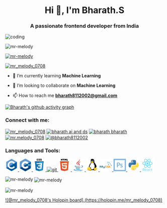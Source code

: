 <h1 align="center">Hi 👋, I'm Bharath.S</h1>
<h3 align="center">A passionate frontend developer from India</h3>

![coding](https://user-images.githubusercontent.com/115630163/196596370-c9730f55-03b7-41c6-9a61-9119f021940a.gif)


<p align="left"> <img src="https://komarev.com/ghpvc/?username=mr-melody&label=Profile%20views&color=0e75b6&style=flat" alt="mr-melody" /> </p>

<p align="left"> <a href="https://github.com/ryo-ma/github-profile-trophy"><img src="https://github-profile-trophy.vercel.app/?username=mr-melody" alt="mr-melody" /></a> </p>

<p align="left"> <a href="https://twitter.com/mr_melody_0708" target="blank"><img src="https://img.shields.io/twitter/follow/mr_melody_0708?logo=twitter&style=for-the-badge" alt="mr_melody_0708" /></a> </p>

- 🌱 I’m currently learning **Machine Learning**

- 👯 I’m looking to collaborate on **Machine Learning**

- 📫 How to reach me **bharath8112002@gmail.com**

[![Bharath's github activity graph](https://activity-graph.herokuapp.com/graph?username=mr-melody&theme=react-dark)](https://github.com/mr-melody/github-readme-activity-graph)

<h3 align="left">Connect with me:</h3>
<p align="left">
<a href="https://twitter.com/mr_melody_0708" target="blank"><img align="center" src="https://raw.githubusercontent.com/rahuldkjain/github-profile-readme-generator/master/src/images/icons/Social/twitter.svg" alt="mr_melody_0708" height="30" width="40" /></a>
<a href="https://linkedin.com/in/bharath ai and ds" target="blank"><img align="center" src="https://raw.githubusercontent.com/rahuldkjain/github-profile-readme-generator/master/src/images/icons/Social/linked-in-alt.svg" alt="bharath ai and ds" height="30" width="40" /></a>
<a href="https://fb.com/bharath bharath" target="blank"><img align="center" src="https://raw.githubusercontent.com/rahuldkjain/github-profile-readme-generator/master/src/images/icons/Social/facebook.svg" alt="bharath bharath" height="30" width="40" /></a>
<a href="https://instagram.com/mr.melody_0708" target="blank"><img align="center" src="https://raw.githubusercontent.com/rahuldkjain/github-profile-readme-generator/master/src/images/icons/Social/instagram.svg" alt="mr.melody_0708" height="30" width="40" /></a>
<a href="https://www.hackerearth.com/@bharath8112002" target="blank"><img align="center" src="https://raw.githubusercontent.com/rahuldkjain/github-profile-readme-generator/master/src/images/icons/Social/hackerearth.svg" alt="@bharath8112002" height="30" width="40" /></a>
</p>

<h3 align="left">Languages and Tools:</h3>
<p align="left"> <a href="https://www.cprogramming.com/" target="_blank" rel="noreferrer"> <img src="https://raw.githubusercontent.com/devicons/devicon/master/icons/c/c-original.svg" alt="c" width="40" height="40"/> </a> <a href="https://www.w3schools.com/cpp/" target="_blank" rel="noreferrer"> <img src="https://raw.githubusercontent.com/devicons/devicon/master/icons/cplusplus/cplusplus-original.svg" alt="cplusplus" width="40" height="40"/> </a> <a href="https://www.w3schools.com/css/" target="_blank" rel="noreferrer"> <img src="https://raw.githubusercontent.com/devicons/devicon/master/icons/css3/css3-original-wordmark.svg" alt="css3" width="40" height="40"/> </a> <a href="https://git-scm.com/" target="_blank" rel="noreferrer"> <img src="https://www.vectorlogo.zone/logos/git-scm/git-scm-icon.svg" alt="git" width="40" height="40"/> </a> <a href="https://www.w3.org/html/" target="_blank" rel="noreferrer"> <img src="https://raw.githubusercontent.com/devicons/devicon/master/icons/html5/html5-original-wordmark.svg" alt="html5" width="40" height="40"/> </a> <a href="https://www.java.com" target="_blank" rel="noreferrer"> <img src="https://raw.githubusercontent.com/devicons/devicon/master/icons/java/java-original.svg" alt="java" width="40" height="40"/> </a> <a href="https://www.linux.org/" target="_blank" rel="noreferrer"> <img src="https://raw.githubusercontent.com/devicons/devicon/master/icons/linux/linux-original.svg" alt="linux" width="40" height="40"/> </a> <a href="https://www.mysql.com/" target="_blank" rel="noreferrer"> <img src="https://raw.githubusercontent.com/devicons/devicon/master/icons/mysql/mysql-original-wordmark.svg" alt="mysql" width="40" height="40"/> </a> <a href="https://www.photoshop.com/en" target="_blank" rel="noreferrer"> <img src="https://raw.githubusercontent.com/devicons/devicon/master/icons/photoshop/photoshop-line.svg" alt="photoshop" width="40" height="40"/> </a> <a href="https://www.python.org" target="_blank" rel="noreferrer"> <img src="https://raw.githubusercontent.com/devicons/devicon/master/icons/python/python-original.svg" alt="python" width="40" height="40"/> </a> <a href="https://reactjs.org/" target="_blank" rel="noreferrer"> <img src="https://raw.githubusercontent.com/devicons/devicon/master/icons/react/react-original-wordmark.svg" alt="react" width="40" height="40"/> </a> </p>

<p><img align="left" src="https://github-readme-stats.vercel.app/api/top-langs?username=mr-melody&show_icons=true&locale=en&layout=compact" alt="mr-melody" /></p>

<p>&nbsp;<img align="center" src="https://github-readme-stats.vercel.app/api?username=mr-melody&show_icons=true&locale=en" alt="mr-melody" /></p>

<p><img align="center" src="https://github-readme-streak-stats.herokuapp.com/?user=mr-melody&" alt="mr-melody" /></p>

[![@mr_melody_0708's Holopin board].(https://holopin.me/mr_melody_0708)](https://holopin.io/@mr_melody_0708)
